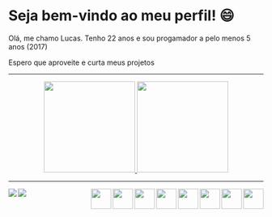 <div>
<h1>Seja bem-vindo ao meu perfil! 😄</h1>
<label>Olá, me chamo Lucas. Tenho 22 anos e sou progamador a pelo menos 5 anos (2017)</label>
	
<label>Espero que aproveite e curta meus projetos</label>
<hr />
</div>
<div align="center">
	<a href="https://github.com/lucasvssouza">
		<img height="180px" src="https://github-readme-stats.vercel.app/api?username=lucasvssouza&show_icons=true&theme=dark" />
	</a>
	<a href="https://github.com/lucasvssouza">
		<img height="180px" src="https://github-readme-stats.vercel.app/api/top-langs/?username=lucasvssouza&layout=compact&theme=dark" />
	</a>
</div>
<div>
		<hr />
		<a href="https://www.linkedin.com/in/lucas-vssouza/">
			<img align="left" src="https://img.shields.io/badge/LinkedIn-0077B5?style=for-the-badge&logo=linkedin&logoColor=white" />
		</a>
		<a href="mailto:lucas_vss@hotmail.com">
			<img align="left" src="https://img.shields.io/badge/Microsoft_Outlook-0078D4?style=for-the-badge&logo=microsoft-outlook&logoColor=white" />
		</a>
		<a href="https://www.javascript.com">
			<img align="right" height="40px" width="40px" src="https://cdn.jsdelivr.net/gh/devicons/devicon/icons/javascript/javascript-original.svg" />
		</a>
		<a href="https://www.typescriptlang.org">
			<img align="right" height="40px" width="40px" src="https://cdn.jsdelivr.net/gh/devicons/devicon/icons/typescript/typescript-original.svg" />
		</a>
		<a href="https://github.com/lucasvssouza">
			<img align="right" height="40px" width="40px" src="https://cdn.jsdelivr.net/gh/devicons/devicon/icons/html5/html5-original-wordmark.svg" />
		</a>
		<a href="https://github.com/lucasvssouza">
			<img align="right" height="40px" width="40px" src="https://cdn.jsdelivr.net/gh/devicons/devicon/icons/css3/css3-original-wordmark.svg" />
		</a>
		<a href="https://www.php.net">
			<img align="right" height="40px" width="40px" src="https://cdn.jsdelivr.net/gh/devicons/devicon/icons/php/php-original.svg" />
		</a>
		<a href="https://reactjs.org">
			<img align="right" height="40px" width="40px" src="https://cdn.jsdelivr.net/gh/devicons/devicon/icons/react/react-original-wordmark.svg" />
		</a>
		<a href="https://nodejs.org/en/">
			<img align="right" height="40px" width="40px" src="https://cdn.jsdelivr.net/gh/devicons/devicon/icons/nodejs/nodejs-original-wordmark.svg" />
		</a>
		<a href="https://getbootstrap.com">
			<img align="right" height="40px" width="40px" src="https://cdn.jsdelivr.net/gh/devicons/devicon/icons/bootstrap/bootstrap-plain-wordmark.svg" />
		</a>
</div>
